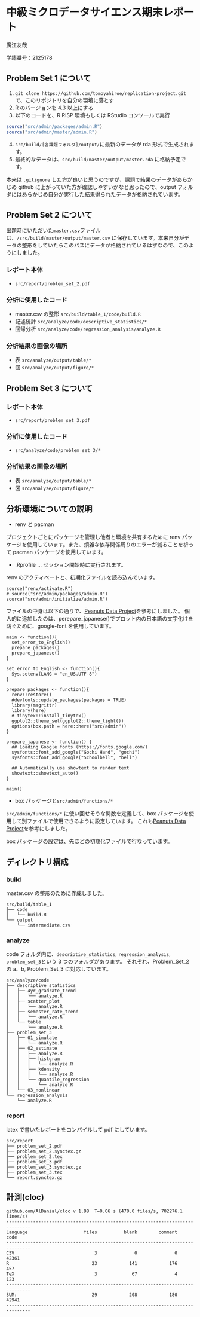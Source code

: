 # 中級ミクロデータサイエンス期末レポート

廣江友哉

学籍番号：2125178

## Problem Set 1 について

1. `git clone https://github.com/tomoyahiroe/replication-project.git` で、このリポジトリを自分の環境に落とす
2. R のバージョンを 4.3 以上にする
3. 以下のコードを、R RISP 環境もしくは RStudio コンソールで実行

```R
source("src/admin/packages/admin.R")
source("src/admin/master/admin.R")
```

4. `src/build/[各課題フォルダ]/output/`に最新のデータが rda 形式で生成されます。
5. 最終的なデータは、`src/build/master/output/master.rda` に格納予定です。

本来は `.gitignore` した方が良いと思うのですが、課題で結果のデータがあらかじめ github に上がっていた方が確認しやすいかなと思ったので、output フォルダにはあらかじめ自分が実行した結果得られたデータが格納されています。

## Problem Set 2 について

出題時にいただいた`master.csv`ファイルは、`/src/build/master/output/master.csv` に保存しています。本来自分がデータの整形をしていたらこのパスにデータが格納されているはずなので、このようにしました。

### レポート本体

- `src/report/problem_set_2.pdf`

### 分析に使用したコード

- master.csv の整形 `src/build/table_1/code/build.R`
- 記述統計 `src/analyze/code/descriptive_statistics/*`
- 回帰分析 `src/analyze/code/regression_analysis/analyze.R`

### 分析結果の画像の場所

- 表 `src/analyze/output/table/*`
- 図 `src/analyze/output/figure/*`

## Problem Set 3 について

### レポート本体

- `src/report/problem_set_3.pdf`

### 分析に使用したコード

- `src/analyze/code/problem_set_3/*`

### 分析結果の画像の場所

- 表 `src/analyze/output/table/*`
- 図 `src/analyze/output/figure/*`

## 分析環境についての説明

- renv と pacman

プロジェクトごとにパッケージを管理し他者と環境を共有するために renv パッケージを使用しています。また、煩雑な依存関係周りのエラーが減ることを祈って pacman パッケージを使用しています。

- .Rprofile ... セッション開始時に実行されます。

renv のアクティベートと、初期化ファイルを読み込んでいます。

```{r}
source("renv/activate.R")
# source("src/admin/packages/admin.R")
source("src/admin/initialize/admin.R")
```

ファイルの中身は以下の通りで、[Peanuts Data Project](https://github.com/Chishio318/Peanuts-Data-Project)を参考にしました。
個人的に追加したのは、perepare_japanese()でプロット内の日本語の文字化けを防ぐために、google-font を使用しています。

```{r}
main <- function(){
  set_error_to_English()
  prepare_packages()
  prepare_japanese()
}

set_error_to_English <- function(){
  Sys.setenv(LANG = "en_US.UTF-8")
}

prepare_packages <- function(){
  renv::restore()
  #devtools::update_packages(packages = TRUE)
  library(magrittr)
  library(here)
  # tinytex::install_tinytex()
  ggplot2::theme_set(ggplot2::theme_light())
  options(box.path = here::here("src/admin"))
}

prepare_japanese <- function() {
  ## Loading Google fonts (https://fonts.google.com/)
  sysfonts::font_add_google("Gochi Hand", "gochi")
  sysfonts::font_add_google("Schoolbell", "bell")

  ## Automatically use showtext to render text
  showtext::showtext_auto()
}

main()
```

- box パッケージと`src/admin/functions/*`

`src/admin/functions/*` に使い回せそうな関数を定義して、box パッケージを使用して別ファイルで使用できるように設定しています。
これも[Peanuts Data Project](https://github.com/Chishio318/Peanuts-Data-Project)を参考にしました。

box パッケージの設定は、先ほどの初期化ファイルで行なっています。

## ディレクトリ構成

### build

master.csv の整形のために作成しました。

```
src/build/table_1
├── code
│   └── build.R
└── output
    └── intermediate.csv
```

### analyze

code フォルダ内に、`descriptive_statistics`, `regression_analysis`, `problem_set_3`という 3 つのフォルダがあります。
それぞれ、Problem_Set_2 の a、b, Problem_Set_3 に対応しています。

```
src/analyze/code
├── descriptive_statistics
│   ├── 4yr_gradrate_trend
│   │   └── analyze.R
│   ├── scatter_plot
│   │   └── analyze.R
│   ├── semester_rate_trend
│   │   └── analyze.R
│   └── table
│       └── analyze.R
├── problem_set_3
│   ├── 01_simulate
│   │   └── analyze.R
│   ├── 02_estimate
│   │   ├── analyze.R
│   │   ├── histgram
│   │   │   └── analyze.R
│   │   ├── kdensity
│   │   │   └── analyze.R
│   │   └── quantile_regression
│   │       └── analyze.R
│   └── 03_nonlinear
└── regression_analysis
    └── analyze.R
```

### report

latex で書いたレポートをコンパイルして pdf にしています。

```
src/report
├── problem_set_2.pdf
├── problem_set_2.synctex.gz
├── problem_set_2.tex
├── problem_set_3.pdf
├── problem_set_3.synctex.gz
├── problem_set_3.tex
└── report.synctex.gz
```

## 計測(cloc)

```
github.com/AlDanial/cloc v 1.98  T=0.06 s (470.0 files/s, 702276.1 lines/s)
-------------------------------------------------------------------------------
Language                     files          blank        comment           code
-------------------------------------------------------------------------------
CSV                              3              0              0          42361
R                               23            141            176            457
TeX                              3             67              4            123
-------------------------------------------------------------------------------
SUM:                            29            208            180          42941
-------------------------------------------------------------------------------

```
